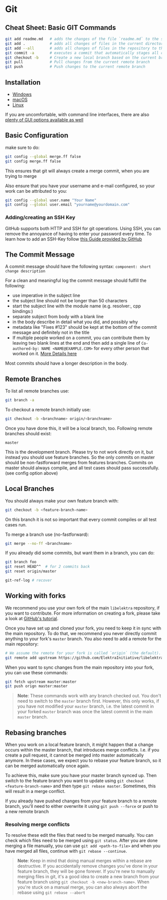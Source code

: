 # Git

## Cheat Sheet: Basic GIT Commands

```sh
git add readme.md   # adds the changes of the file `readme.md` to the staging area
git add .           # adds all changes of files in the current directory (recursively) to the staging area
git add --all       # adds all changes of files in the repository to the staging area
git commit -a       # executes a commit that automatically stages all changed and deleted files before
git checkout -b     # Create a new local branch based on the current branch
git pull            # Pull changes from the current remote branch
git push            # Push changes to the current remote branch
```

## Installation

- [Windows](https://git-scm.com/download/win)
- [macOS](https://git-scm.com/download/mac)
- [Linux](https://git-scm.com/download/linux)

If you are uncomfortable, with command line interfaces, there are also [plenty of GUI options available as well](https://git-scm.com/downloads/guis)

## Basic Configuration

make sure to do:

```sh
git config --global merge.ff false
git config merge.ff false
```

This ensures that git will always create a merge commit, when you are trying to merge

Also ensure that you have your username and e-mail configured, so your work can be attributed to you:

```sh
git config --global user.name "Your Name"
git config --global user.email "yourname@yourdomain.com"
```

### Adding/creating an SSH Key

GitHub supports both HTTP and SSH for git operations. Using SSH, you can remove the annoyance of having to enter your password every time. To learn how to add an SSH-Key follow [this Guide provided by GitHub](https://docs.github.com/en/authentication/connecting-to-github-with-ssh/adding-a-new-ssh-key-to-your-github-account)

## The Commit Message

A commit message should have the following syntax:
`component: short change description`

For a clean and meaningful log the commit
message should fulfill the following:

- use imperative in the subject line
- the subject line should not be longer than 50 characters
- start the subject line with the module name (e.g. resolver:, cpp bindings:)
- separate subject from body with a blank line
- in the body describe in detail what you did, and possibly why
- metadata like "Fixes #123" should be kept at the bottom of the commit message and definitely not in the title
- If multiple people worked on a commit, you can contribute them by leaving two blank lines at the end and then add a single line of `Co-authored-by: NAME <NAME@EXAMPLE.COM>` for every other person that worked on it. [More Details here](https://docs.github.com/en/pull-requests/committing-changes-to-your-project/creating-and-editing-commits/creating-a-commit-with-multiple-authors)

Most commits should have a longer description in the body.

## Remote Branches

To list all remote branches use:

```sh
git branch -a
```

To checkout a remote branch initially use:

```sh
git checkout -b <branchname> origin/<branchname>
```

Once you have done this, it will be a local branch, too.
Following remote branches should exist:

    master

This is the development branch. Please try
to not work directly on it, but instead
you should use feature branches. So the
only commits on master should be non-fastforward
merges from features branches. Commits on
master should always compile, and all test
cases should pass successfully.
(see config option above)

## Local Branches

You should always make your own feature branch with:

```sh
git checkout -b <feature-branch-name>
```

On this branch it is not so important that every
commit compiles or all test cases run.

To merge a branch use (no-fastforward):

```sh
git merge --no-ff <branchname>
```

If you already did some commits, but want them in a branch,
you can do:

```sh
git branch foo
git reset HEAD^^  # for 2 commits back
git reset origin/master

git-ref-log # recover
```

## Working with forks

We recommend you use your own fork of the main `libelektra` repository, if you want to contribute.
For more information on creating a fork, please take a look at [GitHub's tutorial](https://docs.github.com/en/github/getting-started-with-github/fork-a-repo).

Once you have set up and cloned your fork, you need to keep it in sync with the main repository.
To do that, we recommend you never directly commit anything to your fork's `master` branch.
You also need to add a remote for the main repository:

```sh
# We assume the remote for your fork is called `origin` (the default).
git remote add upstream https://github.com/ElektraInitiative/libelektra.git
```

When you want to sync changes from the main repository into your fork, you can use these commands:

```sh
git fetch upstream master:master
git push orign master:master
```

> **Note**: These commands work with any branch checked out.
> You don't need to switch to the `master` branch first.
> However, this only works, if you have not modified your `master` branch, i.e. the latest commit in your forked `master` branch was once the latest commit in the main `master` branch.

## Rebasing branches

When you work on a local feature branch, it might happen that a change occurs within the master branch, that introduces merge conflicts. I.e. if you create a pull request, it cannot be merged into master automatically anymore. In these cases, we expect you to rebase your feature branch, so it can be merged automatically once again.

To achieve this, make sure you have your master branch synced up. Then switch to the feature branch you want to update using `git checkout <feature-branch-name>` and then type `git rebase master`. Sometimes, this will result in a merge conflict.

If you already have pushed changes from your feature branch to a remote branch, you'll need to either overwrite it using `git push --force` or push to a new remote branch

### Resolving merge conflicts

To resolve these edit the files that need to be merged manually. You can check which files need to be merged using `git status`. After you are done merging a file manually, you can use `git add <path-to-file>` and when you have merged all files, continue with `git rebase --continue`.

> **Note**: Keep in mind that doing manual merges within a rebase are destructive. If you accidentally remove changes you've done in your feature branch, they will be gone forever. If you're new to manually merging files in git, it's a good idea to create a new branch from your feature branch using `git checkout -b <new-branch-name>`. When you're stuck on a manual merge, you can also always abort the rebase using `git rebase --abort`
